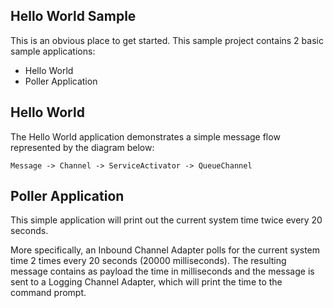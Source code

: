 ## Hello World Sample
This is an obvious place to get started. This sample project contains 2 basic sample applications:

+ Hello World
+ Poller Application

## Hello World
The Hello World application demonstrates a simple message flow represented by the diagram below:
```text
Message -> Channel -> ServiceActivator -> QueueChannel 
```

## Poller Application
This simple application will print out the current system time twice every 20 seconds.

More specifically, an Inbound Channel Adapter polls for the current system time 2 times every 20 seconds (20000 milliseconds). The resulting message contains as payload the time in milliseconds and the message is sent to a Logging Channel Adapter, which will print the time to the command prompt.